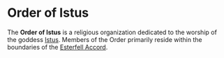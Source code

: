 # Order of Istus

The **Order of Istus** is a religious organization dedicated to the worship of the goddess [Istus](../../pantheon/istus). Members of the Order primarily reside within the boundaries of the [Esterfell Accord](../../societies/esterfell-accord).

